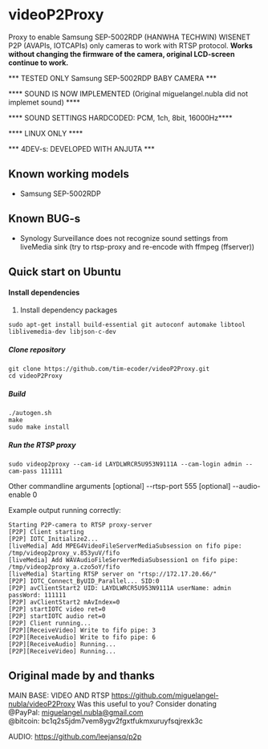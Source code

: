 # videoP2Proxy
Proxy to enable Samsung SEP-5002RDP (HANWHA TECHWIN) WISENET P2P (AVAPIs, IOTCAPIs) only cameras to work with RTSP protocol.
**Works without changing the firmware of the camera, original LCD-screen continue to work.**

*** TESTED ONLY Samsung SEP-5002RDP BABY CAMERA ***

**** SOUND IS NOW IMPLEMENTED (Original miguelangel.nubla did not implemet sound) ****

**** SOUND SETTINGS HARDCODED: PCM, 1ch, 8bit, 16000Hz****

**** LINUX ONLY ****

*** 4DEV-s: DEVELOPED WITH ANJUTA ***

 Known working models
-----------
* Samsung SEP-5002RDP

 Known BUG-s
-----------
* Synology Surveillance does not recognize sound settings from liveMedia sink (try to rtsp-proxy and re-encode with ffmpeg (ffserver))

Quick start on Ubuntu
-----------

#### Install dependencies
1. Install dependency packages
```
sudo apt-get install build-essential git autoconf automake libtool liblivemedia-dev libjson-c-dev
```
##### Clone repository
```
git clone https://github.com/tim-ecoder/videoP2Proxy.git
cd videoP2Proxy
```

##### Build
```
./autogen.sh
make
sudo make install
```

##### Run the RTSP proxy 
```
sudo videop2proxy --cam-id LAYDLWRCR5U953N9111A --cam-login admin --cam-pass 111111
```
Other commandline arguments [optional] --rtsp-port 555 [optional] --audio-enable 0

Example output running correctly:
```
Starting P2P-camera to RTSP proxy-server
[P2P] Client starting
[P2P] IOTC_Initialize2...
[liveMedia] Add MPEG4VideoFileServerMediaSubsession on fifo pipe: /tmp/videop2proxy_v.853yuV/fifo
[liveMedia] Add WAVAudioFileServerMediaSubsession1 on fifo pipe: /tmp/videop2proxy_a.czo5oY/fifo
[liveMedia] Starting RTSP server on "rtsp://172.17.20.66/"
[P2P] IOTC_Connect_ByUID_Parallel... SID:0
[P2P] avClientStart2 UID: LAYDLWRCR5U953N9111A userName: admin passWord: 111111
[P2P] avClientStart2 mAvIndex=0
[P2P] startIOTC video ret=0
[P2P] startIOTC audio ret=0
[P2P] Client running...
[P2P][ReceiveVideo] Write to fifo pipe: 3
[P2P][ReceiveAudio] Write to fifo pipe: 6
[P2P][ReceiveAudio] Running...
[P2P][ReceiveVideo] Running...

```


Original made by and thanks
-----------
MAIN BASE: VIDEO AND RTSP
https://github.com/miguelangel-nubla/videoP2Proxy
Was this useful to you? Consider donating  
@PayPal: miguelangel.nubla@gmail.com  
@bitcoin: bc1q2s5jdm7vem8ygv2fgxtfukmxuruyfsqjrexk3c

AUDIO:
https://github.com/leejansq/p2p
